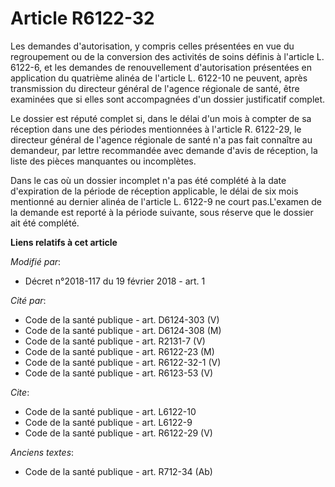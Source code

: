 # Article R6122-32

Les demandes d'autorisation, y compris celles présentées en vue du regroupement ou de la conversion des activités de soins
définis à l'article L. 6122-6, et les demandes de renouvellement d'autorisation présentées en application du quatrième alinéa
de l'article L. 6122-10 ne peuvent, après transmission du directeur général de l'agence régionale de santé, être examinées
que si elles sont accompagnées d'un dossier justificatif complet.

Le dossier est réputé complet si, dans le délai d'un mois à compter de sa réception dans une des périodes mentionnées à
l'article R. 6122-29, le directeur général de l'agence régionale de santé n'a pas fait connaître au demandeur, par lettre
recommandée avec demande d'avis de réception, la liste des pièces manquantes ou incomplètes.

Dans le cas où un dossier incomplet n'a pas été complété à la date d'expiration de la période de réception applicable, le
délai de six mois mentionné au dernier alinéa de l'article L. 6122-9 ne court pas.L'examen de la demande est reporté à la
période suivante, sous réserve que le dossier ait été complété.

**Liens relatifs à cet article**

_Modifié par_:

  - Décret n°2018-117 du 19 février 2018 - art. 1

_Cité par_:

  - Code de la santé publique - art. D6124-303 (V)
  - Code de la santé publique - art. D6124-308 (M)
  - Code de la santé publique - art. R2131-7 (V)
  - Code de la santé publique - art. R6122-23 (M)
  - Code de la santé publique - art. R6122-32-1 (V)
  - Code de la santé publique - art. R6123-53 (V)

_Cite_:

  - Code de la santé publique - art. L6122-10
  - Code de la santé publique - art. L6122-9
  - Code de la santé publique - art. R6122-29 (V)

_Anciens textes_:

  - Code de la santé publique - art. R712-34 (Ab)
